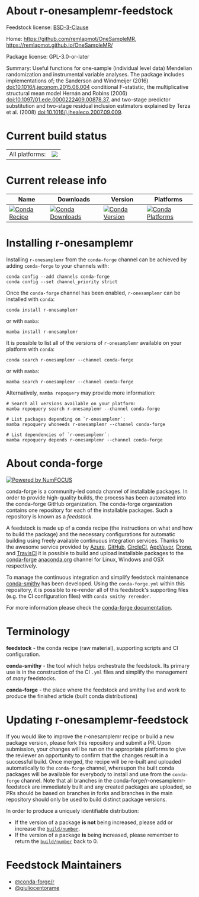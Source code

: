 About r-onesamplemr-feedstock
=============================

Feedstock license: [BSD-3-Clause](https://github.com/conda-forge/r-onesamplemr-feedstock/blob/main/LICENSE.txt)

Home: https://github.com/remlapmot/OneSampleMR, https://remlapmot.github.io/OneSampleMR/

Package license: GPL-3.0-or-later

Summary: Useful functions for one-sample (individual level data) Mendelian randomization and instrumental variable analyses. The package includes implementations of; the Sanderson and Windmeijer (2016) <doi:10.1016/j.jeconom.2015.06.004> conditional F-statistic, the multiplicative structural mean model Hernán and Robins (2006) <doi:10.1097/01.ede.0000222409.00878.37>, and two-stage predictor substitution and two-stage residual inclusion estimators explained by Terza et al. (2008) <doi:10.1016/j.jhealeco.2007.09.009>.

Current build status
====================


<table><tr><td>All platforms:</td>
    <td>
      <a href="https://dev.azure.com/conda-forge/feedstock-builds/_build/latest?definitionId=17884&branchName=main">
        <img src="https://dev.azure.com/conda-forge/feedstock-builds/_apis/build/status/r-onesamplemr-feedstock?branchName=main">
      </a>
    </td>
  </tr>
</table>

Current release info
====================

| Name | Downloads | Version | Platforms |
| --- | --- | --- | --- |
| [![Conda Recipe](https://img.shields.io/badge/recipe-r--onesamplemr-green.svg)](https://anaconda.org/conda-forge/r-onesamplemr) | [![Conda Downloads](https://img.shields.io/conda/dn/conda-forge/r-onesamplemr.svg)](https://anaconda.org/conda-forge/r-onesamplemr) | [![Conda Version](https://img.shields.io/conda/vn/conda-forge/r-onesamplemr.svg)](https://anaconda.org/conda-forge/r-onesamplemr) | [![Conda Platforms](https://img.shields.io/conda/pn/conda-forge/r-onesamplemr.svg)](https://anaconda.org/conda-forge/r-onesamplemr) |

Installing r-onesamplemr
========================

Installing `r-onesamplemr` from the `conda-forge` channel can be achieved by adding `conda-forge` to your channels with:

```
conda config --add channels conda-forge
conda config --set channel_priority strict
```

Once the `conda-forge` channel has been enabled, `r-onesamplemr` can be installed with `conda`:

```
conda install r-onesamplemr
```

or with `mamba`:

```
mamba install r-onesamplemr
```

It is possible to list all of the versions of `r-onesamplemr` available on your platform with `conda`:

```
conda search r-onesamplemr --channel conda-forge
```

or with `mamba`:

```
mamba search r-onesamplemr --channel conda-forge
```

Alternatively, `mamba repoquery` may provide more information:

```
# Search all versions available on your platform:
mamba repoquery search r-onesamplemr --channel conda-forge

# List packages depending on `r-onesamplemr`:
mamba repoquery whoneeds r-onesamplemr --channel conda-forge

# List dependencies of `r-onesamplemr`:
mamba repoquery depends r-onesamplemr --channel conda-forge
```


About conda-forge
=================

[![Powered by
NumFOCUS](https://img.shields.io/badge/powered%20by-NumFOCUS-orange.svg?style=flat&colorA=E1523D&colorB=007D8A)](https://numfocus.org)

conda-forge is a community-led conda channel of installable packages.
In order to provide high-quality builds, the process has been automated into the
conda-forge GitHub organization. The conda-forge organization contains one repository
for each of the installable packages. Such a repository is known as a *feedstock*.

A feedstock is made up of a conda recipe (the instructions on what and how to build
the package) and the necessary configurations for automatic building using freely
available continuous integration services. Thanks to the awesome service provided by
[Azure](https://azure.microsoft.com/en-us/services/devops/), [GitHub](https://github.com/),
[CircleCI](https://circleci.com/), [AppVeyor](https://www.appveyor.com/),
[Drone](https://cloud.drone.io/welcome), and [TravisCI](https://travis-ci.com/)
it is possible to build and upload installable packages to the
[conda-forge](https://anaconda.org/conda-forge) [anaconda.org](https://anaconda.org/)
channel for Linux, Windows and OSX respectively.

To manage the continuous integration and simplify feedstock maintenance
[conda-smithy](https://github.com/conda-forge/conda-smithy) has been developed.
Using the ``conda-forge.yml`` within this repository, it is possible to re-render all of
this feedstock's supporting files (e.g. the CI configuration files) with ``conda smithy rerender``.

For more information please check the [conda-forge documentation](https://conda-forge.org/docs/).

Terminology
===========

**feedstock** - the conda recipe (raw material), supporting scripts and CI configuration.

**conda-smithy** - the tool which helps orchestrate the feedstock.
                   Its primary use is in the construction of the CI ``.yml`` files
                   and simplify the management of *many* feedstocks.

**conda-forge** - the place where the feedstock and smithy live and work to
                  produce the finished article (built conda distributions)


Updating r-onesamplemr-feedstock
================================

If you would like to improve the r-onesamplemr recipe or build a new
package version, please fork this repository and submit a PR. Upon submission,
your changes will be run on the appropriate platforms to give the reviewer an
opportunity to confirm that the changes result in a successful build. Once
merged, the recipe will be re-built and uploaded automatically to the
`conda-forge` channel, whereupon the built conda packages will be available for
everybody to install and use from the `conda-forge` channel.
Note that all branches in the conda-forge/r-onesamplemr-feedstock are
immediately built and any created packages are uploaded, so PRs should be based
on branches in forks and branches in the main repository should only be used to
build distinct package versions.

In order to produce a uniquely identifiable distribution:
 * If the version of a package **is not** being increased, please add or increase
   the [``build/number``](https://docs.conda.io/projects/conda-build/en/latest/resources/define-metadata.html#build-number-and-string).
 * If the version of a package **is** being increased, please remember to return
   the [``build/number``](https://docs.conda.io/projects/conda-build/en/latest/resources/define-metadata.html#build-number-and-string)
   back to 0.

Feedstock Maintainers
=====================

* [@conda-forge/r](https://github.com/orgs/conda-forge/teams/r/)
* [@giuliocentorame](https://github.com/giuliocentorame/)

